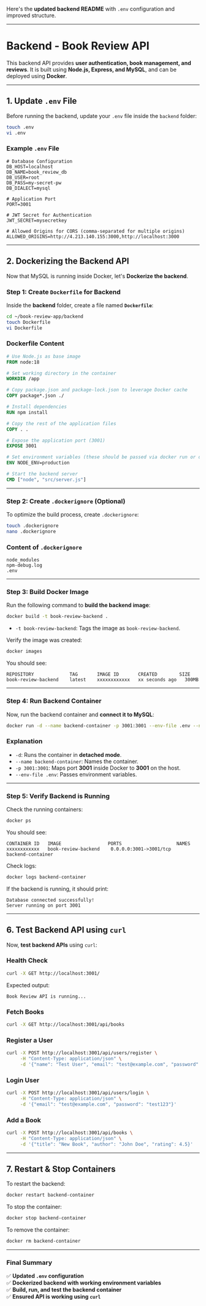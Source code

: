 Here's the **updated backend README** with `.env` configuration and improved structure.

---

# **Backend - Book Review API**
This backend API provides **user authentication, book management, and reviews**. It is built using **Node.js, Express, and MySQL**, and can be deployed using **Docker**.

---

## **1. Update `.env` File**
Before running the backend, update your `.env` file inside the `backend` folder:

```sh
touch .env
vi .env
```

### **Example `.env` File**
```env
# Database Configuration 
DB_HOST=localhost
DB_NAME=book_review_db
DB_USER=root
DB_PASS=my-secret-pw
DB_DIALECT=mysql

# Application Port 
PORT=3001

# JWT Secret for Authentication
JWT_SECRET=mysecretkey

# Allowed Origins for CORS (comma-separated for multiple origins)
ALLOWED_ORIGINS=http://4.213.140.155:3000,http://localhost:3000
```

---

## **2. Dockerizing the Backend API**
Now that MySQL is running inside Docker, let's **Dockerize the backend**.

### **Step 1: Create `Dockerfile` for Backend**
Inside the **backend** folder, create a file named **`Dockerfile`**:
```sh
cd ~/book-review-app/backend
touch Dockerfile
vi Dockerfile
```

### **Dockerfile Content**
```Dockerfile
# Use Node.js as base image
FROM node:18

# Set working directory in the container
WORKDIR /app

# Copy package.json and package-lock.json to leverage Docker cache
COPY package*.json ./

# Install dependencies
RUN npm install

# Copy the rest of the application files
COPY . .

# Expose the application port (3001)
EXPOSE 3001

# Set environment variables (these should be passed via docker run or docker-compose)
ENV NODE_ENV=production

# Start the backend server
CMD ["node", "src/server.js"]
```

---

### **Step 2: Create `.dockerignore` (Optional)**
To optimize the build process, create `.dockerignore`:
```sh
touch .dockerignore
nano .dockerignore
```

### **Content of `.dockerignore`**
```
node_modules
npm-debug.log
.env
```

---

### **Step 3: Build Docker Image**
Run the following command to **build the backend image**:
```sh
docker build -t book-review-backend .
```
- `-t book-review-backend`: Tags the image as `book-review-backend`.

Verify the image was created:
```sh
docker images
```
You should see:
```
REPOSITORY             TAG       IMAGE ID       CREATED        SIZE
book-review-backend    latest    xxxxxxxxxxxx   xx seconds ago   300MB
```

---

### **Step 4: Run Backend Container**
Now, run the backend container and **connect it to MySQL**:
```sh
docker run -d --name backend-container -p 3001:3001 --env-file .env --network host book-review-backend
```

### **Explanation**
- `-d`: Runs the container in **detached mode**.
- `--name backend-container`: Names the container.
- `-p 3001:3001`: Maps port **3001** inside Docker to **3001** on the host.
- `--env-file .env`: Passes environment variables.

---

### **Step 5: Verify Backend is Running**
Check the running containers:
```sh
docker ps
```
You should see:
```
CONTAINER ID   IMAGE                 PORTS                    NAMES
xxxxxxxxxxxx   book-review-backend    0.0.0.0:3001->3001/tcp   backend-container
```

Check logs:
```sh
docker logs backend-container
```

If the backend is running, it should print:
```
Database connected successfully!
Server running on port 3001
```

---

## **6. Test Backend API using `curl`**
Now, **test backend APIs** using `curl`:

### **Health Check**
```sh
curl -X GET http://localhost:3001/
```
Expected output:
```
Book Review API is running...
```

### **Fetch Books**
```sh
curl -X GET http://localhost:3001/api/books
```

### **Register a User**
```sh
curl -X POST http://localhost:3001/api/users/register \
     -H "Content-Type: application/json" \
     -d '{"name": "Test User", "email": "test@example.com", "password": "test123"}'
```

### **Login User**
```sh
curl -X POST http://localhost:3001/api/users/login \
     -H "Content-Type: application/json" \
     -d '{"email": "test@example.com", "password": "test123"}'
```

### **Add a Book**
```sh
curl -X POST http://localhost:3001/api/books \
     -H "Content-Type: application/json" \
     -d '{"title": "New Book", "author": "John Doe", "rating": 4.5}'
```

---

## **7. Restart & Stop Containers**
To restart the backend:
```sh
docker restart backend-container
```

To stop the container:
```sh
docker stop backend-container
```

To remove the container:
```sh
docker rm backend-container
```

---

### **Final Summary**
✅ **Updated `.env` configuration**  
✅ **Dockerized backend with working environment variables**  
✅ **Build, run, and test the backend container**  
✅ **Ensured API is working using `curl`**  

